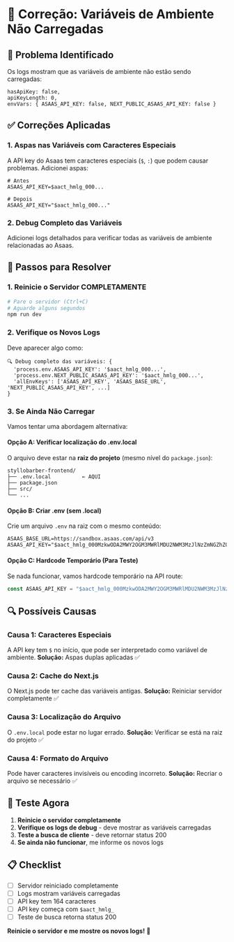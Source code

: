 # 🔧 Correção: Variáveis de Ambiente Não Carregadas

## 🚨 Problema Identificado

Os logs mostram que as variáveis de ambiente não estão sendo carregadas:
```
hasApiKey: false,
apiKeyLength: 0,
envVars: { ASAAS_API_KEY: false, NEXT_PUBLIC_ASAAS_API_KEY: false }
```

## ✅ Correções Aplicadas

### 1. **Aspas nas Variáveis com Caracteres Especiais**
A API key do Asaas tem caracteres especiais (`$`, `:`) que podem causar problemas. Adicionei aspas:

```env
# Antes
ASAAS_API_KEY=$aact_hmlg_000...

# Depois
ASAAS_API_KEY="$aact_hmlg_000..."
```

### 2. **Debug Completo das Variáveis**
Adicionei logs detalhados para verificar todas as variáveis de ambiente relacionadas ao Asaas.

## 🎯 Passos para Resolver

### 1. **Reinicie o Servidor COMPLETAMENTE**
```bash
# Pare o servidor (Ctrl+C)
# Aguarde alguns segundos
npm run dev
```

### 2. **Verifique os Novos Logs**
Deve aparecer algo como:
```
🔍 Debug completo das variáveis: {
  'process.env.ASAAS_API_KEY': '$aact_hmlg_000...',
  'process.env.NEXT_PUBLIC_ASAAS_API_KEY': '$aact_hmlg_000...',
  'allEnvKeys': ['ASAAS_API_KEY', 'ASAAS_BASE_URL', 'NEXT_PUBLIC_ASAAS_API_KEY', ...]
}
```

### 3. **Se Ainda Não Carregar**
Vamos tentar uma abordagem alternativa:

#### **Opção A: Verificar localização do .env.local**
O arquivo deve estar na **raiz do projeto** (mesmo nível do `package.json`):
```
styllobarber-frontend/
├── .env.local          ← AQUI
├── package.json
├── src/
└── ...
```

#### **Opção B: Criar .env (sem .local)**
Crie um arquivo `.env` na raiz com o mesmo conteúdo:
```env
ASAAS_BASE_URL=https://sandbox.asaas.com/api/v3
ASAAS_API_KEY="$aact_hmlg_000MzkwODA2MWY2OGM3MWRlMDU2NWM3MzJlNzZmNGZhZGY6OmFkYzI4MjQzLTAwYzYtNGJmNi1iZTYzLWFmODg1ZjYyYzAzYTo6JGFhY2hfZWQ4NGUwYmQtYzgwNC00ZDNhLWIzMTUtODY2OTlhYWY0MjNi"
```

#### **Opção C: Hardcode Temporário (Para Teste)**
Se nada funcionar, vamos hardcode temporário na API route:
```javascript
const ASAAS_API_KEY = "$aact_hmlg_000MzkwODA2MWY2OGM3MWRlMDU2NWM3MzJlNzZmNGZhZGY6OmFkYzI4MjQzLTAwYzYtNGJmNi1iZTYzLWFmODg1ZjYyYzAzYTo6JGFhY2hfZWQ4NGUwYmQtYzgwNC00ZDNhLWIzMTUtODY2OTlhYWY0MjNi"
```

## 🔍 Possíveis Causas

### **Causa 1: Caracteres Especiais**
A API key tem `$` no início, que pode ser interpretado como variável de ambiente.
**Solução:** Aspas duplas aplicadas ✅

### **Causa 2: Cache do Next.js**
O Next.js pode ter cache das variáveis antigas.
**Solução:** Reiniciar servidor completamente ✅

### **Causa 3: Localização do Arquivo**
O `.env.local` pode estar no lugar errado.
**Solução:** Verificar se está na raiz do projeto ✅

### **Causa 4: Formato do Arquivo**
Pode haver caracteres invisíveis ou encoding incorreto.
**Solução:** Recriar o arquivo se necessário ✅

## 🚀 Teste Agora

1. **Reinicie o servidor completamente**
2. **Verifique os logs de debug** - deve mostrar as variáveis carregadas
3. **Teste a busca de cliente** - deve retornar status 200
4. **Se ainda não funcionar**, me informe os novos logs

## 📋 Checklist

- [ ] Servidor reiniciado completamente
- [ ] Logs mostram variáveis carregadas
- [ ] API key tem 164 caracteres
- [ ] API key começa com `$aact_hmlg_`
- [ ] Teste de busca retorna status 200

**Reinicie o servidor e me mostre os novos logs!** 🚀